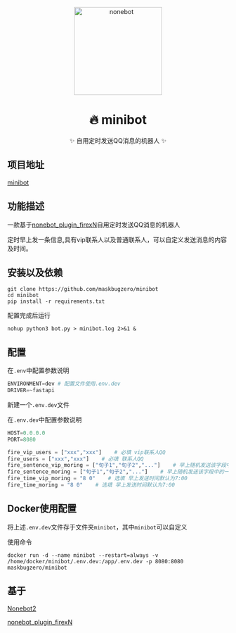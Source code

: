 <p align="center">
  <a href="https://v2.nonebot.dev/"><img src="https://v2.nonebot.dev/logo.png" width="200" height="200" alt="nonebot"></a>
</p>

<div align="center">
<h1 align="center">🔥 minibot</h1>

✨ 自用定时发送QQ消息的机器人 ✨

</div>

## 项目地址
[minibot](https://github.com/maskbugzero/minibot)

## 功能描述
一款基于[nonebot_plugin_firexN](https://github.com/GC-ZF/nonebot_plugin_firexN)自用定时发送QQ消息的机器人


定时早上发一条信息,具有vip联系人以及普通联系人，可以自定义发送消息的内容及时间。


## 安装以及依赖
```shell
git clone https://github.com/maskbugzero/minibot
cd minibot
pip install -r requirements.txt
```

配置完成后运行
```shell
nohup python3 bot.py > minibot.log 2>&1 &
```
## 配置

在`.env`中配置参数说明

```python
ENVIRONMENT=dev # 配置文件使用.env.dev
DRIVER=~fastapi        
```

新建一个`.env.dev`文件

在`.env.dev`中配置参数说明

```python
HOST=0.0.0.0
PORT=8080

fire_vip_users = ["xxx","xxx"]    # 必填 vip联系人QQ
fire_users = ["xxx","xxx"]    # 必填 联系人QQ
fire_sentence_vip_moring = ["句子1","句子2","..."]    # 早上随机发送该字段中的一句
fire_sentence_moring = ["句子1","句子2","..."]    # 早上随机发送该字段中的一句
fire_time_vip_moring = "8 0"    # 选填 早上发送时间默认为7:00            
fire_time_moring = "8 0"    # 选填 早上发送时间默认为7:00           
```
## Docker使用配置
将上述`.env.dev`文件存于文件夹`minibot`，其中`minibot`可以自定义

使用命令
```shell
docker run -d --name minibot --restart=always -v /home/docker/minibot/.env.dev:/app/.env.dev -p 8080:8080 maskbugzero/minibot
```
## 基于
[Nonebot2](https://github.com/nonebot/nonebot2)

[nonebot_plugin_firexN](https://github.com/GC-ZF/nonebot_plugin_firexN)
